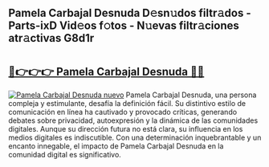 ## Pamela Carbajal Desnuda D𝚎sn𝚞dos filtr𝚊dos - Parts-ixD Vid𝚎os f𝚘tos - N𝚞evas filtr𝚊ciones atr𝚊ctivas G8d1r

# <h2><a href="http://mb7t6di.tromn.icu/?c=Pamela+Carbajal+Desnuda">🔗👉👉👉 Pamela Carbajal Desnuda 🔗🔗</a></h2>

[![Pamela Carbajal Desnuda nuevo](https://i.imgur.com/pEAQMta.gif)](http://mb7t6di.tromn.icu/?c=Pamela+Carbajal+Desnuda)
Pamela Carbajal Desnuda, una persona compleja y estimulante, desafía la definición fácil. Su distintivo estilo de comunicación en línea ha cautivado y provocado críticas, generando debates sobre privacidad, autoexpresión y la dinámica de las comunidades digitales. Aunque su dirección futura no está clara, su influencia en los medios digitales es indiscutible. Con una determinación inquebrantable y un encanto innegable, el impacto de Pamela Carbajal Desnuda en la comunidad digital es significativo.
